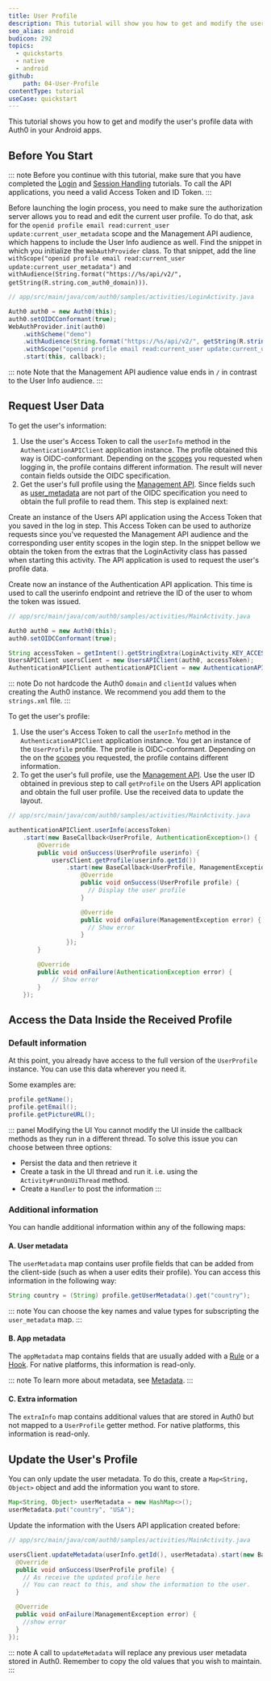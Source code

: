 ```yaml
---
title: User Profile
description: This tutorial will show you how to get and modify the user's profile data.
seo_alias: android
budicon: 292
topics:
  - quickstarts
  - native
  - android
github:
    path: 04-User-Profile
contentType: tutorial
useCase: quickstart
---
```


This tutorial shows you how to get and modify the user's profile data with Auth0 in your Android apps.

## Before You Start

::: note
Before you continue with this tutorial, make sure that you have completed the [Login](/quickstart/native/android/00-login) and [Session Handling](/quickstart/native/android/03-session-handling) tutorials. To call the API applications, you need a valid Access Token and ID Token.
:::

Before launching the login process, you need to make sure the authorization server allows you to read and edit the current user profile. To do that, ask for the `openid profile email read:current_user update:current_user_metadata` scope and the Management API audience, which happens to include the User Info audience as well. Find the snippet in which you initialize the `WebAuthProvider` class. To that snippet, add the line `withScope("openid profile email read:current_user update:current_user_metadata")` and `withAudience(String.format("https://%s/api/v2/", getString(R.string.com_auth0_domain)))`.

```java
// app/src/main/java/com/auth0/samples/activities/LoginActivity.java

Auth0 auth0 = new Auth0(this);
auth0.setOIDCConformant(true);
WebAuthProvider.init(auth0)
    .withScheme("demo")
    .withAudience(String.format("https://%s/api/v2/", getString(R.string.com_auth0_domain)))
    .withScope("openid profile email read:current_user update:current_user_metadata")
    .start(this, callback);
```

::: note
Note that the Management API audience value ends in `/` in contrast to the User Info audience.
:::

## Request User Data


To get the user's information:
1. Use the user's Access Token to call the `userInfo` method in the `AuthenticationAPIClient` application instance.
The profile obtained this way is OIDC-conformant. Depending on the [scopes](/scopes/current) you requested when logging in, the profile contains different information. The result will never contain fields outside the OIDC specification.
2. Get the user's full profile using the [Management API](/api/management/v2#!/Users). Since fields such as [user_metadata](#additional-information) are not part of the OIDC specification you need to obtain the full profile to read them. This step is explained next:


Create an instance of the Users API application using the Access Token that you saved in the log in step. This Access Token can be used to authorize requests since you've requested the Management API audience and the corresponding user entity scopes in the login step. In the snippet bellow we obtain the token from the extras that the LoginActivity class has passed when starting this activity. The API application is used to request the user's profile data.

Create now an instance of the Authentication API application. This time is used to call the userinfo endpoint and retrieve the ID of the user to whom the token was issued.

```java
// app/src/main/java/com/auth0/samples/activities/MainActivity.java

Auth0 auth0 = new Auth0(this);
auth0.setOIDCConformant(true);

String accessToken = getIntent().getStringExtra(LoginActivity.KEY_ACCESS_TOKEN);
UsersAPIClient usersClient = new UsersAPIClient(auth0, accessToken);
AuthenticationAPIClient authenticationAPIClient = new AuthenticationAPIClient(auth0);
```

::: note
Do not hardcode the Auth0 `domain` and `clientId` values when creating the Auth0 instance. We recommend you add them to the `strings.xml` file.
:::


To get the user's profile:
1. Use the user's Access Token to call the `userInfo` method in the `AuthenticationAPIClient` application instance.
You get an instance of the `UserProfile` profile. The profile is OIDC-conformant. Depending on the on the [scopes](/scopes/current) you requested, the profile contains different information.
2. To get the user's full profile, use the [Management API](/api/management/v2#!/Users). Use the user ID obtained in previous step to call `getProfile` on the Users API application and obtain the full user profile. Use the received data to update the layout.

```java
// app/src/main/java/com/auth0/samples/activities/MainActivity.java

authenticationAPIClient.userInfo(accessToken)
    .start(new BaseCallback<UserProfile, AuthenticationException>() {
        @Override
        public void onSuccess(UserProfile userinfo) {
            usersClient.getProfile(userinfo.getId())
                .start(new BaseCallback<UserProfile, ManagementException>() {
                    @Override
                    public void onSuccess(UserProfile profile) {
                      // Display the user profile        
                    }

                    @Override
                    public void onFailure(ManagementException error) {
                      // Show error                            
                    }
                });
        }

        @Override
        public void onFailure(AuthenticationException error) {
            // Show error
        }
    });
```

## Access the Data Inside the Received Profile

### Default information

At this point, you already have access to the full version of the `UserProfile` instance.
You can use this data wherever you need it.

Some examples are:

```java
profile.getName();
profile.getEmail();
profile.getPictureURL();
```

::: panel Modifying the UI
You cannot modify the UI inside the callback methods as they run in a different thread. To solve this issue you can choose between three options:
* Persist the data and then retrieve it
* Create a task in the UI thread and run it. i.e. using the `Activity#runOnUiThread` method.
* Create a `Handler` to post the information
:::

### Additional information

You can handle additional information within any of the following maps:

#### A. User metadata

The `userMetadata` map contains user profile fields that can be added from the client-side (such as when a user edits their profile). You can access this information in the following way:

```java
String country = (String) profile.getUserMetadata().get("country");
```

::: note
You can choose the key names and value types for subscripting the `user_metadata` map.
:::

#### B. App metadata

The `appMetadata` map contains fields that are usually added with a [Rule](/rules) or a [Hook](/hooks). For native platforms, this information is read-only.

::: note
To learn more about metadata, see [Metadata](/users/concepts/overview-metadata).
:::

#### C. Extra information

The `extraInfo` map contains additional values that are stored in Auth0 but not mapped to a `UserProfile` getter method. For native platforms, this information is read-only.

## Update the User's Profile

You can only update the user metadata. To do this, create a `Map<String, Object>` object and add the information you want to store.

```java
Map<String, Object> userMetadata = new HashMap<>();
userMetadata.put("country", "USA");
```

Update the information with the Users API application created before:

```java
// app/src/main/java/com/auth0/samples/activities/MainActivity.java

usersClient.updateMetadata(userInfo.getId(), userMetadata).start(new BaseCallback<UserProfile, ManagementException>() {
  @Override
  public void onSuccess(UserProfile profile) {
    // As receive the updated profile here
    // You can react to this, and show the information to the user.
  }

  @Override
  public void onFailure(ManagementException error) {
    //show error
  }
});
```


::: note
A call to `updateMetadata` will replace any previous user metadata stored in Auth0. Remember to copy the old values that you wish to maintain.
:::
